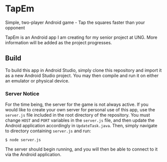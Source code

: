 # TapEm
Simple, two-player Android game - Tap the squares faster than your opponent

TapEm is an Android app I am creating for my senior project at UNG. More information will be added as the project progresses. 

## Build
To build this app in Android Studio, simply clone this repository and import it as a new Android Studio project. You may then compile and run it on either an emulator or physical device.

### Server Notice
For the time being, the server for the game is not always active. If you would like to create your own server for personal use of this app, use the `server.js` file included in the root directory of the repository. You must change `HOST` and `PORT` variables in the `server.js` file, and then update the Android application accordingly in `UpdateTask.java`. Then, simply navigate to directory containing `server.js` and run:

```
$ node server.js
```

The server should begin running, and you will then be able to connect to it via the Android application.
